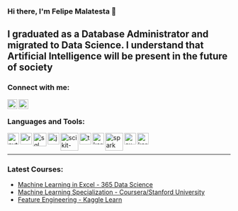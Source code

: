 ### Hi there, I'm Felipe Malatesta 👋

## I graduated as a Database Administrator and migrated to Data Science. I understand that Artificial Intelligence will be present in the future of society

### Connect with me:
[<img align="left"  width="22px" src="https://cdn.jsdelivr.net/npm/simple-icons@3.4.0/icons/linkedin.svg" />](https://www.linkedin.com/in/idfelipemalatesta/)

[<img align="left"  width="22px" src="https://user-images.githubusercontent.com/105217068/236034458-149b5c70-f96a-4feb-ab83-63b13f6b4541.svg" />](https://www.kaggle.com/felipemalatesta)

<br>

### Languages and Tools:
<img align="left"  alt="python" width="26px" src="https://github.com/idfelipemalatesta/idfelipemalatesta/assets/105217068/e69212e7-aa9f-4729-ad5c-d2d7bb977cf8"/>
<img align="left"  alt="r" width="26px" src="https://github.com/idfelipemalatesta/idfelipemalatesta/assets/105217068/62b81ad9-b230-496b-8e85-63151b1ab77c"/>
<img align="left"  alt="sql" width="30px" src="https://github.com/idfelipemalatesta/idfelipemalatesta/assets/105217068/6757d5e1-75da-4afa-9fb9-de753582e2c7"/>
<img align="left"  alt="jupyter" width="26px" src="https://github.com/idfelipemalatesta/idfelipemalatesta/assets/105217068/b0b9db7a-d772-4722-ad11-25ac5d390835"/>
<img align="left" alt="scikit-learn" width="40px" src="https://upload.wikimedia.org/wikipedia/commons/0/05/Scikit_learn_logo_small.svg"/>
<img align="left" alt="tensorflow" width="26px" src="https://github.com/idfelipemalatesta/idfelipemalatesta/assets/105217068/a49e128f-1615-498c-9ba7-c9603baaf3d2" />
<img align="left" alt="keras" width="26px" src="https://github.com/idfelipemalatesta/idfelipemalatesta/assets/105217068/a6aa0ec2-a045-432b-958f-5f19aa0263ba"/>
<img align="left" alt="spark" width="40px" src="https://github.com/idfelipemalatesta/idfelipemalatesta/assets/105217068/8d53d6e4-07d2-4052-9f99-aa6d98c83edc"/>
<img align="left" alt="excel" width="26px" src="https://github.com/idfelipemalatesta/idfelipemalatesta/assets/105217068/1347433d-c220-4586-8c73-89e9f4804265" />
<img align="left" alt="keras" width="26px" src="https://github.com/idfelipemalatesta/idfelipemalatesta/assets/105217068/eacf2ec9-da8a-4459-9627-79f916a3be03"/>

<br />
<br />


---

### Latest Courses:
* [Machine Learning in Excel - 365 Data Science](https://365datascience.com/courses/machine-learning-in-python/)
* [Machine Learning Specialization - Coursera/Stanford University](https://www.coursera.org/specializations/machine-learning-introduction)
* [Feature Engineering - Kaggle Learn](https://www.kaggle.com/learn/feature-engineering)






